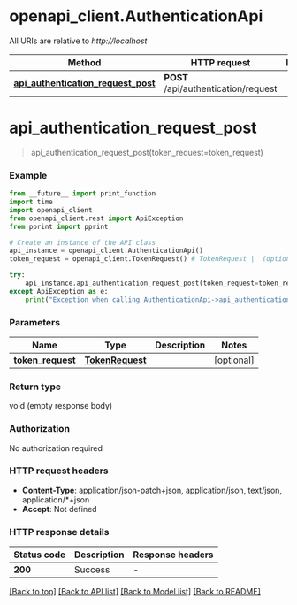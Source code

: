 # openapi_client.AuthenticationApi

All URIs are relative to *http://localhost*

Method | HTTP request | Description
------------- | ------------- | -------------
[**api_authentication_request_post**](AuthenticationApi.md#api_authentication_request_post) | **POST** /api/authentication/request | 


# **api_authentication_request_post**
> api_authentication_request_post(token_request=token_request)



### Example

```python
from __future__ import print_function
import time
import openapi_client
from openapi_client.rest import ApiException
from pprint import pprint

# Create an instance of the API class
api_instance = openapi_client.AuthenticationApi()
token_request = openapi_client.TokenRequest() # TokenRequest |  (optional)

try:
    api_instance.api_authentication_request_post(token_request=token_request)
except ApiException as e:
    print("Exception when calling AuthenticationApi->api_authentication_request_post: %s\n" % e)
```

### Parameters

Name | Type | Description  | Notes
------------- | ------------- | ------------- | -------------
 **token_request** | [**TokenRequest**](TokenRequest.md)|  | [optional] 

### Return type

void (empty response body)

### Authorization

No authorization required

### HTTP request headers

 - **Content-Type**: application/json-patch+json, application/json, text/json, application/*+json
 - **Accept**: Not defined

### HTTP response details
| Status code | Description | Response headers |
|-------------|-------------|------------------|
**200** | Success |  -  |

[[Back to top]](#) [[Back to API list]](../README.md#documentation-for-api-endpoints) [[Back to Model list]](../README.md#documentation-for-models) [[Back to README]](../README.md)

